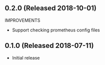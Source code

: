## 0.2.0 (Released 2018-10-01)

IMPROVEMENTS

- Support checking prometheus config files

## 0.1.0 (Released 2018-07-11)

- Initial release
